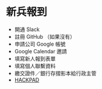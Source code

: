 # 新兵報到

* 開通 Slack
* 註冊 GitHub （如果沒有）
* 申請公司 Google 帳號
* Google Calendar 邀請
* 填寫新人報到表單
* 填寫個人聯繫資料
* 繳交證件／銀行存摺影本給行政主管
* [HACKPAD](https://hackpad.com/)
